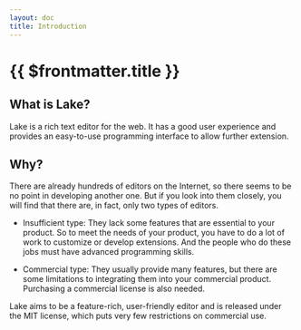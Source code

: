 ```yaml
---
layout: doc
title: Introduction
---
```


# {{ $frontmatter.title }}

## What is Lake?

Lake is a rich text editor for the web. It has a good user experience and provides an easy-to-use programming interface to allow further extension.

## Why?

There are already hundreds of editors on the Internet, so there seems to be no point in developing another one. But if you look into them closely, you will find that there are, in fact, only two types of editors.

* Insufficient type: They lack some features that are essential to your product. So to meet the needs of your product, you have to do a lot of work to customize or develop extensions. And the people who do these jobs must have advanced programming skills.

* Commercial type: They usually provide many features, but there are some limitations to integrating them into your commercial product. Purchasing a commercial license is also needed.

Lake aims to be a feature-rich, user-friendly editor and is released under the MIT license, which puts very few restrictions on commercial use.
